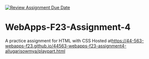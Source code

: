 [![Review Assignment Due Date](https://classroom.github.com/assets/deadline-readme-button-24ddc0f5d75046c5622901739e7c5dd533143b0c8e959d652212380cedb1ea36.svg)](https://classroom.github.com/a/4tKarLeg)
# WebApps-F23-Assignment-4
A practice assignment for HTML with CSS
Hosted at<https://44-563-webapps-f23.github.io/44563-webapps-f23-assignment4-allugarisowmya/playpart.html>